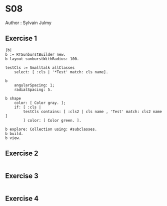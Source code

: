 # S08

Author : Sylvain Julmy

## Exercise 1

```smalltalk
|b|
b := RTSunburstBuilder new.
b layout sunburstWithRadius: 100.

testCls := Smalltalk allClasses
	select: [ :cls | '*Test' match: cls name].

b
	angularSpacing: 1;
	radialSpacing: 5.
	
b shape
	color: [ Color gray. ];
	if: [ :cls | 
		testCls contains: [ :cls2 | cls name , 'Test' match: cls2 name ] 
		] color: [ Color green. ].

b explore: Collection using: #subclasses.
b build.
b view.
```

## Exercise 2

```smalltalk
```

## Exercise 3

```smalltalk
```

## Exercise 4
